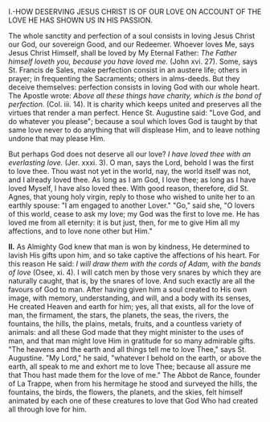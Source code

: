 
I.-HOW DESERVING JESUS CHRIST IS OF OUR LOVE ON ACCOUNT OF THE LOVE HE HAS SHOWN US IN HIS PASSION.

The whole sanctity and perfection of a soul consists in loving Jesus Christ our God, our sovereign Good, and our Redeemer. Whoever loves Me, says Jesus Christ Himself, shall be loved by My Eternal Father: *The Father himself loveth you, because you have loved me.* (John xvi. 27). Some, says St. Francis de Sales, make perfection consist in an austere life; others in prayer; in frequenting the Sacraments; others in alms-deeds. But they deceive themselves: perfection consists in loving God with our whole heart. The Apostle wrote: *Above all these things have charity, which is the bond of perfection.* (Col. iii. 14). It is charity which keeps united and preserves all the virtues that render a man perfect. Hence St. Augustine said: \"Love God, and do whatever you please\"; because a soul which loves God is taught by that same love never to do anything that will displease Him, and to leave nothing undone that may please Him.

But perhaps God does not deserve all our love? *I have loved thee with an everlasting love.* (Jer. xxxi. 3). O man, says the Lord, behold I was the first to love thee. Thou wast not yet in the world, nay, the world itself was not, and I already loved thee. As long as I am God, I love thee; as long as I have loved Myself, I have also loved thee. With good reason, therefore, did St. Agnes, that young holy virgin, reply to those who wished to unite her to an earthly spouse: \"I am engaged to another Lover.\" \"Go,\" said she, \"O lovers of this world, cease to ask my love; my God was the first to love me. He has loved me from all eternity: it is but just, then, for me to give Him all my affections, and to love none other but Him.\"

**II\.** As Almighty God knew that man is won by kindness, He determined to lavish His gifts upon him, and so take captive the affections of his heart. For this reason He said: *I will draw them with the cords of Adam, with the bands of love* (Osee, xi. 4). I will catch men by those very snares by which they are naturally caught, that is, by the snares of love. And such exactly are all the favours of God to man. After having given him a soul created to His own image, with memory, understanding, and will, and a body with its senses, He created Heaven and earth for him; yes, all that exists, all for the love of man, the firmament, the stars, the planets, the seas, the rivers, the fountains, the hills, the plains, metals, fruits, and a countless variety of animals: and all these God made that they might minister to the uses of man, and that man might love Him in gratitude for so many admirable gifts. \"The heavens and the earth and all things tell me to love Thee,\" says St. Augustine. \"My Lord,\" he said, \"whatever I behold on the earth, or above the earth, all speak to me and exhort me to love Thee; because all assure me that Thou hast made them for the love of me.\" The Abbot de Rance, founder of La Trappe, when from his hermitage he stood and surveyed the hills, the fountains, the birds, the flowers, the planets, and the skies, felt himself animated by each one of these creatures to love that God Who had created all through love for him.

